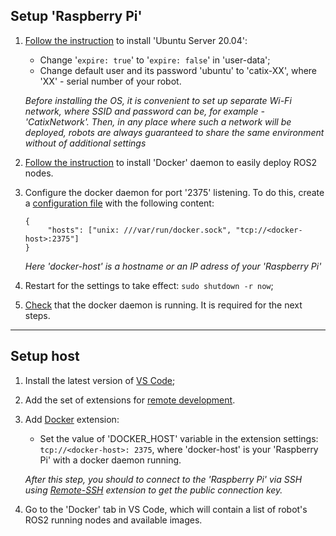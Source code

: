 ## Setup 'Raspberry Pi'
1. [Follow the instruction](https://roboticsbackend.com/install-ubuntu-on-raspberry-pi-without-monitor/) to install 'Ubuntu Server 20.04':
    - Change '`expire: true`' to '`expire: false`' in 'user-data';
    - Change default user and its password 'ubuntu' to 'catix-XX', where 'XX' - serial number of your robot.

    _Before installing the OS, it is convenient to set up separate Wi-Fi network, where SSID and password can be, for example - 'CatixNetwork'. Then, in any place where such a network will be deployed, robots are always guaranteed to share the same environment without of additional settings_
2. [Follow the instruction](https://docs.docker.com/engine/install/ubuntu/) to install 'Docker' daemon to easily deploy ROS2 nodes.
3. Configure the docker daemon for port '2375' listening. To do this, create a [configuration file](https://docs.docker.com/config/daemon/) with the following content:
    ```
    {
         "hosts": ["unix: ///var/run/docker.sock", "tcp://<docker-host>:2375"]
    }
    ```

    _Here 'docker-host' is a hostname or an IP adress of your 'Raspberry Pi'_
4. Restart for the settings to take effect: `sudo shutdown -r now`;
5. [Check](http://docs.docker.oeynet.com/engine/admin/#check-whether-docker-is-running) that the docker daemon is running. It is required for the next steps.

---

## Setup host
1. Install the latest version of [VS Code](https://code.visualstudio.com/);
2. Add the set of extensions for [remote development](https://marketplace.visualstudio.com/items?itemName=ms-vscode-remote.vscode-remote-extensionpack).
3. Add [Docker](https://marketplace.visualstudio.com/items?itemName=ms-azuretools.vscode-docker) extension:
    - Set the value of 'DOCKER_HOST' variable in the extension settings: `tcp://<docker-host>: 2375`, where 'docker-host' is your 'Raspberry Pi' with a docker daemon running.

    _After this step, you should to connect to the 'Raspberry Pi' via SSH using [Remote-SSH](https://code.visualstudio.com/docs/remote/ssh) extension to get the public connection key._
4. Go to the 'Docker' tab in VS Code, which will contain a list of robot's ROS2 running nodes and available images.
